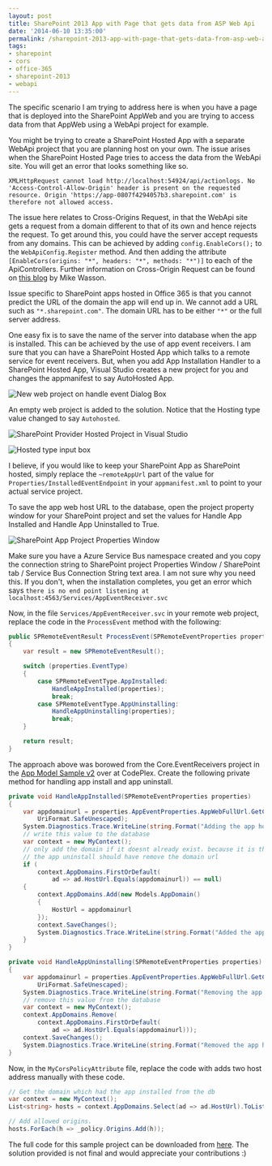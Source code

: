 ```yaml
---
layout: post
title: SharePoint 2013 App with Page that gets data from ASP Web Api
date: '2014-06-10 13:35:00'
permalink: /sharepoint-2013-app-with-page-that-gets-data-from-asp-web-api/
tags:
- sharepoint
- cors
- office-365
- sharepoint-2013
- webapi
---
```


The specific scenario I am trying to address here is when you have a page that is deployed into the SharePoint AppWeb and you are trying to access data from that AppWeb using a WebApi project for example.

You might be trying to create a SharePoint Hosted App with a separate WebApi project that you are planning host on your own. The issue arises when the SharePoint Hosted Page tries to access the data from the WebApi site. You will get an error that looks something like so.

`XMLHttpRequest cannot load http://localhost:54924/api/actionlogs. No 'Access-Control-Allow-Origin' header is present on the requested resource. Origin 'https://app-0807f4294057b3.sharepoint.com' is therefore not allowed access.`

The issue here relates to Cross-Origins Request, in that the WebApi site gets a request from a domain different to that of its own and hence rejects the request. To get around this, you could have the server accept requests from any domains. This can be achieved by adding `config.EnableCors();` to the `WebApiConfig.Register` method. And then adding the attribute `[EnableCors(origins: "*", headers: "*", methods: "*")]` to each of the ApiControllers. Further information on Cross-Origin Request can be found on [this blog](http://www.asp.net/web-api/overview/security/enabling-cross-origin-requests-in-web-api "Enabling Cross-Origin Requests in APS.NET Web API") by Mike Wasson.

Issue specific to SharePoint apps hosted in Office 365 is that you cannot predict the URL of the domain the app will end up in. We cannot add a URL such as `"*.sharepoint.com"`. The domain URL has to be either `"*"` or the full server address.

One easy fix is to save the name of the server into database when the app is installed. This can be achieved by the use of app event receivers. I am sure that you can have a SharePoint Hosted App which talks to a remote service for event receivers. But, when you add App Installation Handler to a SharePoint Hosted App, Visual Studio creates a new project for you and changes the appmanifest to say AutoHosted App.

![New web project on handle event Dialog Box](http://chekkanz.files.wordpress.com/2014/06/create-new-project-dialog.png)

An empty web project is added to the solution. Notice that the Hosting type value changed to say `Autohosted`.

![SharePoint Provider Hosted Project in Visual Studio](http://chekkanz.files.wordpress.com/2014/06/new-web-project.png)

![Hosted type input box](http://chekkanz.files.wordpress.com/2014/06/hosting-type.png)

I believe, if you would like to keep your SharePoint App as SharePoint hosted, simply replace the `~remoteAppUrl` part of the value for `Properties/InstalledEventEndpoint` in your `appmanifest.xml` to point to your actual service project.

To save the app web host URL to the database, open the project property window for your SharePoint project and set the values for Handle App Installed and Handle App Uninstalled to True.

![SharePoint App Project Properties Window](http://chekkanz.files.wordpress.com/2014/06/spproject-properties.png)

Make sure you have a Azure Service Bus namespace created and you copy the connection string to SharePoint project Properties Window / SharePoint tab / Service Bus Connection String text area. I am not sure why you need this. If you don't, when the installation completes, you get an error which says `there is no end point listening at localhost:4563/Services/AppEventReceiver.svc`

Now, in the file `Services/AppEventReceiver.svc` in your remote web project, replace the code in the `ProcessEvent` method with the following:

```csharp
public SPRemoteEventResult ProcessEvent(SPRemoteEventProperties properties)
{
    var result = new SPRemoteEventResult();

    switch (properties.EventType)
    {
        case SPRemoteEventType.AppInstalled:
            HandleAppInstalled(properties);
            break;
        case SPRemoteEventType.AppUninstalling:
            HandleAppUninstalling(properties);
            break;
    }

    return result;
}
```
The approach above was borowed from the Core.EventReceivers project in the [App Model Sample v2](https://officeams.codeplex.com/) over at CodePlex.
Create the following private method for handling app install and app uninstall.

```csharp
private void HandleAppInstalled(SPRemoteEventProperties properties)
{
    var appdomainurl = properties.AppEventProperties.AppWebFullUrl.GetComponents(UriComponents.SchemeAndServer,
        UriFormat.SafeUnescaped);
    System.Diagnostics.Trace.WriteLine(string.Format("Adding the app host domain url to db: {0}", appdomainurl));
    // write this value to the database
    var context = new MyContext();
    // only add the domain if it doesnt already exist. because it is the primary key
    // the app uninstall should have remove the domain url
    if (
        context.AppDomains.FirstOrDefault(
            ad => ad.HostUrl.Equals(appdomainurl)) == null)
    {
        context.AppDomains.Add(new Models.AppDomain()
        {
            HostUrl = appdomainurl
        });
        context.SaveChanges();
        System.Diagnostics.Trace.WriteLine(string.Format("Added the app host domain url to db: {0}", appdomainurl));
    }
}

private void HandleAppUninstalling(SPRemoteEventProperties properties)
{
    var appdomainurl = properties.AppEventProperties.AppWebFullUrl.GetComponents(UriComponents.SchemeAndServer,
        UriFormat.SafeUnescaped);
    System.Diagnostics.Trace.WriteLine(string.Format("Removing the app host domain url to db: {0}", appdomainurl));
    // remove this value from the database
    var context = new MyContext();
    context.AppDomains.Remove(
        context.AppDomains.FirstOrDefault(
            ad => ad.HostUrl.Equals(appdomainurl)));
    context.SaveChanges();
    System.Diagnostics.Trace.WriteLine(string.Format("Removed the app host domain url to db: {0}", appdomainurl));
}
```

Now, in the `MyCorsPolicyAttribute` file, replace the code with adds two host address manually with these code.

```csharp
// Get the domain which had the app installed from the db
var context = new MyContext();
List<string> hosts = context.AppDomains.Select(ad => ad.HostUrl).ToList();

// Add allowed origins.
hosts.ForEach(h => _policy.Origins.Add(h));
```

The full code for this sample project can be downloaded from [here](https://github.com/chekkan/SPHostedPagesWebApi "SharePoint Hosted Pages GitHub Repository"). The solution provided is not final and would appreciate your contributions :)